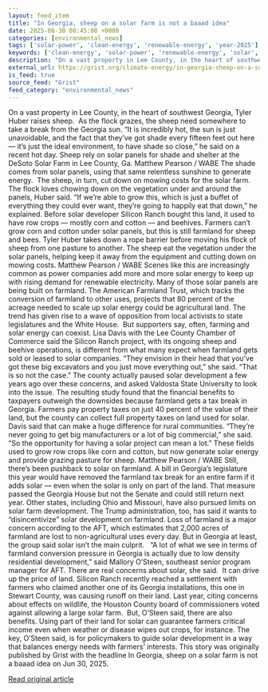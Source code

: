 ```yaml
---
layout: feed_item
title: "In Georgia, sheep on a solar farm is not a baaad idea"
date: 2025-06-30 08:45:00 +0000
categories: [environmental_news]
tags: ['solar-power', 'clean-energy', 'renewable-energy', 'year-2025']
keywords: ['clean-energy', 'solar-power', 'renewable-energy', 'solar', 'georgia', 'year-2025', 'sheep']
description: "On a vast property in Lee County, in the heart of southwest Georgia, Tyler Huber raises sheep"
external_url: https://grist.org/climate-energy/in-georgia-sheep-on-a-solar-farm-is-not-a-baaad-idea/
is_feed: true
source_feed: "Grist"
feed_category: "environmental_news"
---
```


On a vast property in Lee County, in the heart of southwest Georgia, Tyler Huber raises sheep.&nbsp; As the flock grazes, the sheep need somewhere to take a break from the Georgia sun. “It is incredibly hot, the sun is just unavoidable, and the fact that they’ve got shade every fifteen feet out here — it’s just the ideal environment, to have shade so close,” he said on a recent hot day. Sheep rely on solar panels for shade and shelter at the DeSoto Solar Farm in Lee County, Ga. Matthew Pearson / WABE The shade comes from solar panels, using that same relentless sunshine to generate energy.&nbsp; The sheep, in turn, cut down on mowing costs for the solar farm. The flock loves chowing down on the vegetation under and around the panels, Huber said. “If we’re able to grow this, which is just a buffet of everything they could ever want, they’re going to happily eat that down,” he explained. Before solar developer Silicon Ranch bought this land, it used to have row crops — mostly corn and cotton — and beehives. Farmers can’t grow corn and cotton under solar panels, but this is still farmland for sheep and bees. Tyler Huber takes down a rope barrier before moving his flock of sheep from one pasture to another. The sheep eat the vegetation under the solar panels, helping keep it away from the equipment and cutting down on mowing costs. Matthew Pearson / WABE Scenes like this are increasingly common as power companies add more and more solar energy to keep up with rising demand for renewable electricity. Many of those solar panels are being built on farmland. The American Farmland Trust, which tracks the conversion of farmland to other uses, projects that 80 percent of the acreage needed to scale up solar energy could be agricultural land. The trend has given rise to a wave of opposition from local activists to state legislatures and the White House.&nbsp; But supporters say, often, farming and solar energy can coexist. Lisa Davis with the Lee County Chamber of Commerce said the Silicon Ranch project, with its ongoing sheep and beehive operations, is different from what many expect when farmland gets sold or leased to solar companies. “They envision in their head that you’ve got these big excavators and you just move everything out,” she said. “That is so not the case.” The county actually paused solar development a few years ago over these concerns, and asked Valdosta State University to look into the issue. The resulting study found that the financial benefits to taxpayers outweigh the downsides because farmland gets a tax break in Georgia. Farmers pay property taxes on just 40 percent of the value of their land, but the county can collect full property taxes on land used for solar. Davis said that can make a huge difference for rural communities. “They’re never going to get big manufacturers or a lot of big commercial,” she said. “So the opportunity for having a solar project can mean a lot.” These fields used to grow row crops like corn and cotton, but now generate solar energy and provide grazing pasture for sheep. Matthew Pearson / WABE Still, there’s been pushback to solar on farmland. A bill in Georgia’s legislature this year would have removed the farmland tax break for an entire farm if it adds solar — even when the solar is only on part of the land. That measure passed the Georgia House but not the Senate and could still return next year. Other states, including Ohio and Missouri, have also pursued limits on solar farm development. The Trump administration, too, has said it wants to “disincentivize” solar development on farmland. Loss of farmland is a major concern according to the AFT, which estimates that 2,000 acres of farmland are lost to non-agricultural uses every day. But in Georgia at least, the group said solar isn’t the main culprit.&nbsp;&nbsp; “A lot of what we see in terms of farmland conversion pressure in Georgia is actually due to low density residential development,” said Mallory O’Steen, southeast senior program manager for AFT. There are real concerns about solar, she said.&nbsp; It can drive up the price of land. Silicon Ranch recently reached a settlement with farmers who claimed another one of its Georgia installations, this one in Stewart County, was causing runoff on their land. Last year, citing concerns about effects on wildlife, the Houston County board of commissioners voted against allowing a large solar farm.&nbsp; But, O’Steen said, there are also benefits. Using part of their land for solar can guarantee farmers critical income even when weather or disease wipes out crops, for instance. The key, O’Steen said, is for policymakers to guide solar development in a way that balances energy needs with farmers’ interests. This story was originally published by Grist with the headline In Georgia, sheep on a solar farm is not a baaad idea on Jun 30, 2025.

[Read original article](https://grist.org/climate-energy/in-georgia-sheep-on-a-solar-farm-is-not-a-baaad-idea/)
